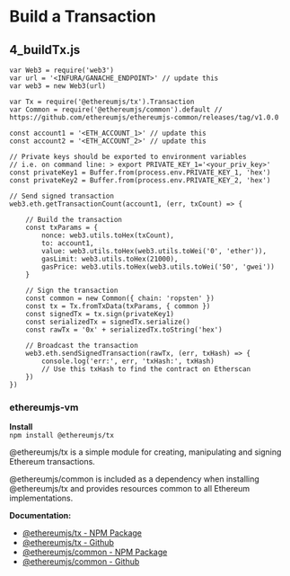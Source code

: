 # Build a Transaction  
## 4_buildTx.js  
```
var Web3 = require('web3')
var url = '<INFURA/GANACHE_ENDPOINT>' // update this
var web3 = new Web3(url)

var Tx = require('@ethereumjs/tx').Transaction
var Common = require('@ethereumjs/common').default // https://github.com/ethereumjs/ethereumjs-common/releases/tag/v1.0.0

const account1 = '<ETH_ACCOUNT_1>' // update this
const account2 = '<ETH_ACCOUNT_2>' // update this

// Private keys should be exported to environment variables
// i.e. on command line: > export PRIVATE_KEY_1='<your_priv_key>'
const privateKey1 = Buffer.from(process.env.PRIVATE_KEY_1, 'hex')
const privateKey2 = Buffer.from(process.env.PRIVATE_KEY_2, 'hex')

// Send signed transaction 
web3.eth.getTransactionCount(account1, (err, txCount) => {

	// Build the transaction
	const txParams = {
		nonce: web3.utils.toHex(txCount),
		to: account1,
		value: web3.utils.toHex(web3.utils.toWei('0', 'ether')),
		gasLimit: web3.utils.toHex(21000),
		gasPrice: web3.utils.toHex(web3.utils.toWei('50', 'gwei'))
	}

	// Sign the transaction
	const common = new Common({ chain: 'ropsten' })
	const tx = Tx.fromTxData(txParams, { common })
	const signedTx = tx.sign(privateKey1)
	const serializedTx = signedTx.serialize()
	const rawTx = '0x' + serializedTx.toString('hex')

	// Broadcast the transaction
	web3.eth.sendSignedTransaction(rawTx, (err, txHash) => {
		console.log('err:', err, 'txHash:', txHash)
		// Use this txHash to find the contract on Etherscan
	})
})
```

### ethereumjs-vm  
**Install**  
`npm install @ethereumjs/tx`  

@ethereumjs/tx is a simple module for creating, manipulating and signing Ethereum transactions.  

@ethereumjs/common is included as a dependency when installing @ethereumjs/tx and provides resources common to all Ethereum implementations.  

**Documentation:**  
* [@ethereumjs/tx - NPM Package](https://www.npmjs.com/package/@ethereumjs/tx)
* [@ethereumjs/tx - Github](https://github.com/ethereumjs/ethereumjs-vm/tree/master/packages/tx)
* [@ethereumjs/common - NPM Package](https://www.npmjs.com/package/@ethereumjs/common)
* [@ethereumjs/common - Github](https://github.com/ethereumjs/ethereumjs-vm/tree/master/packages/common)
